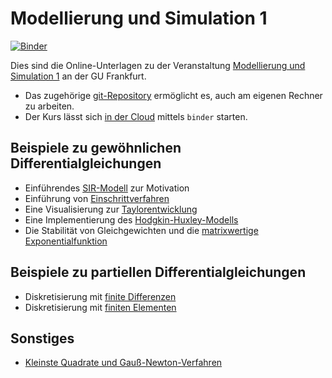 # Modellierung und Simulation 1

[![Binder](https://mybinder.org/badge_logo.svg)](https://mybinder.org/v2/gh/msqc-goethe/modsim1-course-basis/HEAD)



Dies sind die Online-Unterlagen zu der Veranstaltung 
[Modellierung und Simulation 1](https://gcsc.uni-frankfurt.de/simulation-and-modelling/lectures-courses) an der GU Frankfurt.

* Das zugehörige [git-Repository](https://github.com/msqc-goethe/modsim1-course-basis) ermöglicht es, auch am eigenen Rechner zu arbeiten.
* Der Kurs lässt sich [in der Cloud](https://mybinder.org/v2/gh/msqc-goethe/modsim1-course-basis/HEAD) mittels `binder` starten. 

## Beispiele zu gewöhnlichen Differentialgleichungen

* Einführendes [SIR-Modell](beispiel01-warmup) zur Motivation 
* Einführung von [Einschrittverfahren](beispiel02-einschrittverfahren)
* Eine Visualisierung zur [Taylorentwicklung](beispiel03-taylor)
* Eine Implementierung des [Hodgkin-Huxley-Modells](beispiel04-hodgkin-huxley)
* Die Stabilität von Gleichgewichten und die [matrixwertige Exponentialfunktion](beispiel05-matrix-exponential)

## Beispiele zu partiellen Differentialgleichungen

* Diskretisierung mit [finite Differenzen](beispiel06-fd)
* Diskretisierung mit [finiten Elementen](beispiel07-fem)

## Sonstiges
* [Kleinste Quadrate und Gauß-Newton-Verfahren](beispiel08-regression)
